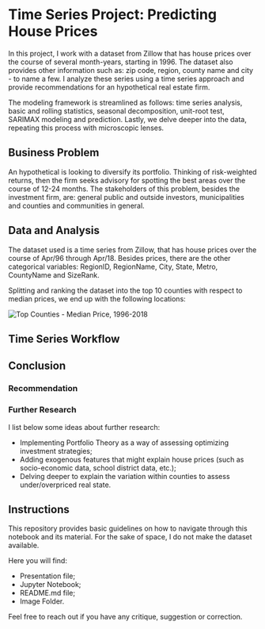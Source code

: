 # Time Series Project: Predicting House Prices
In this project, I work with a dataset from Zillow that has house prices over the course of several 
month-years, starting in 1996. The dataset also provides other information such as: zip code, region, 
county name and city - to name a few. I analyze these series using a time series approach and provide 
recommendations for an hypothetical real estate firm.

The modeling framework is streamlined as follows: time series analysis, basic and rolling statistics, 
seasonal decomposition, unit-root test, SARIMAX modeling and prediction. Lastly, we delve deeper into the 
data, repeating this process with microscopic lenses.

## Business Problem
An hypothetical is looking to diversify its portfolio. Thinking of risk-weighted returns, then the firm 
seeks advisory for spotting the best areas over the course of 12-24 months. The stakeholders of this 
problem, besides the investment firm, are: general public and outside investors, 
municipalities and counties and communities in general.

## Data and Analysis
The dataset used is a time series from Zillow, that has house prices over the course of Apr/96 through 
Apr/18. Besides prices, there are the other categorical variables: RegionID, RegionName, City, State, 
Metro, CountyName and SizeRank.

Splitting and ranking the dataset into the top 10 counties with respect to median prices, we end up with 
the following locations:

<img src='' alt='Top Counties - Median Price, 1996-2018'>

## Time Series Workflow

## Conclusion

### Recommendation

### Further Research
I list below some ideas about further research:
<ul>
<li>Implementing Portfolio Theory as a way of assessing optimizing investment strategies;</li>
<li>Adding exogenous features that might explain house prices (such as socio-economic data, school 
district data, etc.);</li>
<li>Delving deeper to explain the variation within counties to assess under/overpriced real state.</li>
</ul>

## Instructions
This repository provides basic guidelines on how to navigate through this notebook and its material. For 
the sake of space, I do not make the dataset available.

Here you will find:
<ul>
<li>Presentation file;</li>
<li>Jupyter Notebook;</li>
<li>README.md file;</li>
<li>Image Folder.</li>
</ul>
Feel free to reach out if you have any critique, suggestion or correction.
